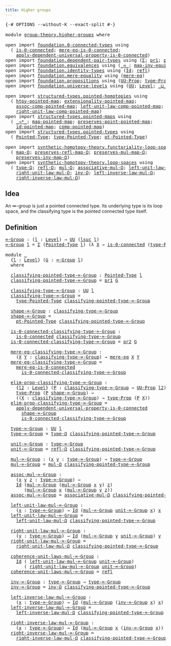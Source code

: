 ```yaml
---
title: Higher groups
---
```


<pre class="Agda"><a id="39" class="Symbol">{-#</a> <a id="43" class="Keyword">OPTIONS</a> <a id="51" class="Pragma">--without-K</a> <a id="63" class="Pragma">--exact-split</a> <a id="77" class="Symbol">#-}</a>

<a id="82" class="Keyword">module</a> <a id="89" href="group-theory.higher-groups.html" class="Module">group-theory.higher-groups</a> <a id="116" class="Keyword">where</a>

<a id="123" class="Keyword">open</a> <a id="128" class="Keyword">import</a> <a id="135" href="foundation.0-connected-types.html" class="Module">foundation.0-connected-types</a> <a id="164" class="Keyword">using</a>
  <a id="172" class="Symbol">(</a> <a id="174" href="foundation.0-connected-types.html#1755" class="Function">is-0-connected</a><a id="188" class="Symbol">;</a> <a id="190" href="foundation.0-connected-types.html#2126" class="Function">mere-eq-is-0-connected</a><a id="212" class="Symbol">;</a>
    <a id="218" href="foundation.0-connected-types.html#3765" class="Function">apply-dependent-universal-property-is-0-connected</a><a id="267" class="Symbol">)</a>
<a id="269" class="Keyword">open</a> <a id="274" class="Keyword">import</a> <a id="281" href="foundation.dependent-pair-types.html" class="Module">foundation.dependent-pair-types</a> <a id="313" class="Keyword">using</a> <a id="319" class="Symbol">(</a><a id="320" href="foundation-core.dependent-pair-types.html#515" class="Record">Σ</a><a id="321" class="Symbol">;</a> <a id="323" href="foundation-core.dependent-pair-types.html#605" class="Field">pr1</a><a id="326" class="Symbol">;</a> <a id="328" href="foundation-core.dependent-pair-types.html#617" class="Field">pr2</a><a id="331" class="Symbol">)</a>
<a id="333" class="Keyword">open</a> <a id="338" class="Keyword">import</a> <a id="345" href="foundation.equivalences.html" class="Module">foundation.equivalences</a> <a id="369" class="Keyword">using</a> <a id="375" class="Symbol">(</a><a id="376" href="foundation-core.equivalences.html#1621" class="Function Operator">_≃_</a><a id="379" class="Symbol">;</a> <a id="381" href="foundation-core.equivalences.html#5036" class="Function">map-inv-equiv</a><a id="394" class="Symbol">)</a>
<a id="396" class="Keyword">open</a> <a id="401" class="Keyword">import</a> <a id="408" href="foundation.identity-types.html" class="Module">foundation.identity-types</a> <a id="434" class="Keyword">using</a> <a id="440" class="Symbol">(</a><a id="441" href="foundation-core.identity-types.html#1767" class="Datatype">Id</a><a id="443" class="Symbol">;</a> <a id="445" href="foundation-core.identity-types.html#1820" class="InductiveConstructor">refl</a><a id="449" class="Symbol">)</a>
<a id="451" class="Keyword">open</a> <a id="456" class="Keyword">import</a> <a id="463" href="foundation.mere-equality.html" class="Module">foundation.mere-equality</a> <a id="488" class="Keyword">using</a> <a id="494" class="Symbol">(</a><a id="495" href="foundation.mere-equality.html#1109" class="Function">mere-eq</a><a id="502" class="Symbol">)</a>
<a id="504" class="Keyword">open</a> <a id="509" class="Keyword">import</a> <a id="516" href="foundation.propositions.html" class="Module">foundation.propositions</a> <a id="540" class="Keyword">using</a> <a id="546" class="Symbol">(</a><a id="547" href="foundation-core.propositions.html#1393" class="Function">UU-Prop</a><a id="554" class="Symbol">;</a> <a id="556" href="foundation-core.propositions.html#1495" class="Function">type-Prop</a><a id="565" class="Symbol">)</a>
<a id="567" class="Keyword">open</a> <a id="572" class="Keyword">import</a> <a id="579" href="foundation.universe-levels.html" class="Module">foundation.universe-levels</a> <a id="606" class="Keyword">using</a> <a id="612" class="Symbol">(</a><a id="613" href="foundation-core.universe-levels.html#235" class="Primitive">UU</a><a id="615" class="Symbol">;</a> <a id="617" href="Agda.Primitive.html#597" class="Postulate">Level</a><a id="622" class="Symbol">;</a> <a id="624" href="Agda.Primitive.html#810" class="Primitive Operator">_⊔_</a><a id="627" class="Symbol">;</a> <a id="629" href="Agda.Primitive.html#780" class="Primitive">lsuc</a><a id="633" class="Symbol">)</a>

<a id="636" class="Keyword">open</a> <a id="641" class="Keyword">import</a> <a id="648" href="structured-types.pointed-homotopies.html" class="Module">structured-types.pointed-homotopies</a> <a id="684" class="Keyword">using</a>
  <a id="692" class="Symbol">(</a> <a id="694" href="structured-types.pointed-homotopies.html#2941" class="Function">htpy-pointed-map</a><a id="710" class="Symbol">;</a> <a id="712" href="structured-types.pointed-homotopies.html#3058" class="Function">extensionality-pointed-map</a><a id="738" class="Symbol">;</a>
    <a id="744" href="structured-types.pointed-homotopies.html#4119" class="Function">assoc-comp-pointed-map</a><a id="766" class="Symbol">;</a> <a id="768" href="structured-types.pointed-homotopies.html#3507" class="Function">left-unit-law-comp-pointed-map</a><a id="798" class="Symbol">;</a>
    <a id="804" href="structured-types.pointed-homotopies.html#3874" class="Function">right-unit-law-comp-pointed-map</a><a id="835" class="Symbol">)</a>
<a id="837" class="Keyword">open</a> <a id="842" class="Keyword">import</a> <a id="849" href="structured-types.pointed-maps.html" class="Module">structured-types.pointed-maps</a> <a id="879" class="Keyword">using</a>
  <a id="887" class="Symbol">(</a> <a id="889" href="structured-types.pointed-maps.html#968" class="Function Operator">_→*_</a><a id="893" class="Symbol">;</a> <a id="895" href="structured-types.pointed-maps.html#1528" class="Function">map-pointed-map</a><a id="910" class="Symbol">;</a> <a id="912" href="structured-types.pointed-maps.html#1628" class="Function">preserves-point-pointed-map</a><a id="939" class="Symbol">;</a>
    <a id="945" href="structured-types.pointed-maps.html#3529" class="Function">id-pointed-map</a><a id="959" class="Symbol">;</a> <a id="961" href="structured-types.pointed-maps.html#3204" class="Function">comp-pointed-map</a><a id="977" class="Symbol">)</a>
<a id="979" class="Keyword">open</a> <a id="984" class="Keyword">import</a> <a id="991" href="structured-types.pointed-types.html" class="Module">structured-types.pointed-types</a> <a id="1022" class="Keyword">using</a>
  <a id="1030" class="Symbol">(</a> <a id="1032" href="structured-types.pointed-types.html#383" class="Function">Pointed-Type</a><a id="1044" class="Symbol">;</a> <a id="1046" href="structured-types.pointed-types.html#518" class="Function">type-Pointed-Type</a><a id="1063" class="Symbol">;</a> <a id="1065" href="structured-types.pointed-types.html#576" class="Function">pt-Pointed-Type</a><a id="1080" class="Symbol">)</a>

<a id="1083" class="Keyword">open</a> <a id="1088" class="Keyword">import</a> <a id="1095" href="synthetic-homotopy-theory.functoriality-loop-spaces.html" class="Module">synthetic-homotopy-theory.functoriality-loop-spaces</a> <a id="1147" class="Keyword">using</a>
  <a id="1155" class="Symbol">(</a> <a id="1157" href="synthetic-homotopy-theory.functoriality-loop-spaces.html#1184" class="Function">map-Ω</a><a id="1162" class="Symbol">;</a> <a id="1164" href="synthetic-homotopy-theory.functoriality-loop-spaces.html#1324" class="Function">preserves-refl-map-Ω</a><a id="1184" class="Symbol">;</a> <a id="1186" href="synthetic-homotopy-theory.functoriality-loop-spaces.html#1504" class="Function">preserves-mul-map-Ω</a><a id="1205" class="Symbol">;</a>
    <a id="1211" href="synthetic-homotopy-theory.functoriality-loop-spaces.html#1894" class="Function">preserves-inv-map-Ω</a><a id="1230" class="Symbol">)</a>
<a id="1232" class="Keyword">open</a> <a id="1237" class="Keyword">import</a> <a id="1244" href="synthetic-homotopy-theory.loop-spaces.html" class="Module">synthetic-homotopy-theory.loop-spaces</a> <a id="1282" class="Keyword">using</a>
  <a id="1290" class="Symbol">(</a> <a id="1292" href="synthetic-homotopy-theory.loop-spaces.html#1115" class="Function">type-Ω</a><a id="1298" class="Symbol">;</a> <a id="1300" href="synthetic-homotopy-theory.loop-spaces.html#1186" class="Function">refl-Ω</a><a id="1306" class="Symbol">;</a> <a id="1308" href="synthetic-homotopy-theory.loop-spaces.html#1376" class="Function">mul-Ω</a><a id="1313" class="Symbol">;</a> <a id="1315" href="synthetic-homotopy-theory.loop-spaces.html#2799" class="Function">associative-mul-Ω</a><a id="1332" class="Symbol">;</a> <a id="1334" href="synthetic-homotopy-theory.loop-spaces.html#1626" class="Function">left-unit-law-mul-Ω</a><a id="1353" class="Symbol">;</a>
    <a id="1359" href="synthetic-homotopy-theory.loop-spaces.html#1736" class="Function">right-unit-law-mul-Ω</a><a id="1379" class="Symbol">;</a> <a id="1381" href="synthetic-homotopy-theory.loop-spaces.html#2257" class="Function">inv-Ω</a><a id="1386" class="Symbol">;</a> <a id="1388" href="synthetic-homotopy-theory.loop-spaces.html#2302" class="Function">left-inverse-law-mul-Ω</a><a id="1410" class="Symbol">;</a>
    <a id="1416" href="synthetic-homotopy-theory.loop-spaces.html#2427" class="Function">right-inverse-law-mul-Ω</a><a id="1439" class="Symbol">)</a>
</pre>
## Idea

An ∞-group is just a pointed connected type. Its underlying type is its loop space, and the classifying type is the pointed connected type itself.

## Definition

<pre class="Agda"><a id="∞-Group"></a><a id="1626" href="group-theory.higher-groups.html#1626" class="Function">∞-Group</a> <a id="1634" class="Symbol">:</a> <a id="1636" class="Symbol">(</a><a id="1637" href="group-theory.higher-groups.html#1637" class="Bound">l</a> <a id="1639" class="Symbol">:</a> <a id="1641" href="Agda.Primitive.html#597" class="Postulate">Level</a><a id="1646" class="Symbol">)</a> <a id="1648" class="Symbol">→</a> <a id="1650" href="foundation-core.universe-levels.html#235" class="Primitive">UU</a> <a id="1653" class="Symbol">(</a><a id="1654" href="Agda.Primitive.html#780" class="Primitive">lsuc</a> <a id="1659" href="group-theory.higher-groups.html#1637" class="Bound">l</a><a id="1660" class="Symbol">)</a>
<a id="1662" href="group-theory.higher-groups.html#1626" class="Function">∞-Group</a> <a id="1670" href="group-theory.higher-groups.html#1670" class="Bound">l</a> <a id="1672" class="Symbol">=</a> <a id="1674" href="foundation-core.dependent-pair-types.html#515" class="Record">Σ</a> <a id="1676" class="Symbol">(</a><a id="1677" href="structured-types.pointed-types.html#383" class="Function">Pointed-Type</a> <a id="1690" href="group-theory.higher-groups.html#1670" class="Bound">l</a><a id="1691" class="Symbol">)</a> <a id="1693" class="Symbol">(λ</a> <a id="1696" href="group-theory.higher-groups.html#1696" class="Bound">X</a> <a id="1698" class="Symbol">→</a> <a id="1700" href="foundation.0-connected-types.html#1755" class="Function">is-0-connected</a> <a id="1715" class="Symbol">(</a><a id="1716" href="structured-types.pointed-types.html#518" class="Function">type-Pointed-Type</a> <a id="1734" href="group-theory.higher-groups.html#1696" class="Bound">X</a><a id="1735" class="Symbol">))</a>

<a id="1739" class="Keyword">module</a> <a id="1746" href="group-theory.higher-groups.html#1746" class="Module">_</a>
  <a id="1750" class="Symbol">{</a><a id="1751" href="group-theory.higher-groups.html#1751" class="Bound">l</a> <a id="1753" class="Symbol">:</a> <a id="1755" href="Agda.Primitive.html#597" class="Postulate">Level</a><a id="1760" class="Symbol">}</a> <a id="1762" class="Symbol">(</a><a id="1763" href="group-theory.higher-groups.html#1763" class="Bound">G</a> <a id="1765" class="Symbol">:</a> <a id="1767" href="group-theory.higher-groups.html#1626" class="Function">∞-Group</a> <a id="1775" href="group-theory.higher-groups.html#1751" class="Bound">l</a><a id="1776" class="Symbol">)</a>
  <a id="1780" class="Keyword">where</a>

  <a id="1789" href="group-theory.higher-groups.html#1789" class="Function">classifying-pointed-type-∞-Group</a> <a id="1822" class="Symbol">:</a> <a id="1824" href="structured-types.pointed-types.html#383" class="Function">Pointed-Type</a> <a id="1837" href="group-theory.higher-groups.html#1751" class="Bound">l</a>
  <a id="1841" href="group-theory.higher-groups.html#1789" class="Function">classifying-pointed-type-∞-Group</a> <a id="1874" class="Symbol">=</a> <a id="1876" href="foundation-core.dependent-pair-types.html#605" class="Field">pr1</a> <a id="1880" href="group-theory.higher-groups.html#1763" class="Bound">G</a>

  <a id="1885" href="group-theory.higher-groups.html#1885" class="Function">classifying-type-∞-Group</a> <a id="1910" class="Symbol">:</a> <a id="1912" href="foundation-core.universe-levels.html#235" class="Primitive">UU</a> <a id="1915" href="group-theory.higher-groups.html#1751" class="Bound">l</a>
  <a id="1919" href="group-theory.higher-groups.html#1885" class="Function">classifying-type-∞-Group</a> <a id="1944" class="Symbol">=</a>
    <a id="1950" href="structured-types.pointed-types.html#518" class="Function">type-Pointed-Type</a> <a id="1968" href="group-theory.higher-groups.html#1789" class="Function">classifying-pointed-type-∞-Group</a>

  <a id="2004" href="group-theory.higher-groups.html#2004" class="Function">shape-∞-Group</a> <a id="2018" class="Symbol">:</a> <a id="2020" href="group-theory.higher-groups.html#1885" class="Function">classifying-type-∞-Group</a>
  <a id="2047" href="group-theory.higher-groups.html#2004" class="Function">shape-∞-Group</a> <a id="2061" class="Symbol">=</a>
    <a id="2067" href="structured-types.pointed-types.html#576" class="Function">pt-Pointed-Type</a> <a id="2083" href="group-theory.higher-groups.html#1789" class="Function">classifying-pointed-type-∞-Group</a>

  <a id="2119" href="group-theory.higher-groups.html#2119" class="Function">is-0-connected-classifying-type-∞-Group</a> <a id="2159" class="Symbol">:</a>
    <a id="2165" href="foundation.0-connected-types.html#1755" class="Function">is-0-connected</a> <a id="2180" href="group-theory.higher-groups.html#1885" class="Function">classifying-type-∞-Group</a>
  <a id="2207" href="group-theory.higher-groups.html#2119" class="Function">is-0-connected-classifying-type-∞-Group</a> <a id="2247" class="Symbol">=</a> <a id="2249" href="foundation-core.dependent-pair-types.html#617" class="Field">pr2</a> <a id="2253" href="group-theory.higher-groups.html#1763" class="Bound">G</a>

  <a id="2258" href="group-theory.higher-groups.html#2258" class="Function">mere-eq-classifying-type-∞-Group</a> <a id="2291" class="Symbol">:</a>
    <a id="2297" class="Symbol">(</a><a id="2298" href="group-theory.higher-groups.html#2298" class="Bound">X</a> <a id="2300" href="group-theory.higher-groups.html#2300" class="Bound">Y</a> <a id="2302" class="Symbol">:</a> <a id="2304" href="group-theory.higher-groups.html#1885" class="Function">classifying-type-∞-Group</a><a id="2328" class="Symbol">)</a> <a id="2330" class="Symbol">→</a> <a id="2332" href="foundation.mere-equality.html#1109" class="Function">mere-eq</a> <a id="2340" href="group-theory.higher-groups.html#2298" class="Bound">X</a> <a id="2342" href="group-theory.higher-groups.html#2300" class="Bound">Y</a>
  <a id="2346" href="group-theory.higher-groups.html#2258" class="Function">mere-eq-classifying-type-∞-Group</a> <a id="2379" class="Symbol">=</a>
    <a id="2385" href="foundation.0-connected-types.html#2126" class="Function">mere-eq-is-0-connected</a>
      <a id="2414" href="group-theory.higher-groups.html#2119" class="Function">is-0-connected-classifying-type-∞-Group</a>

  <a id="2457" href="group-theory.higher-groups.html#2457" class="Function">elim-prop-classifying-type-∞-Group</a> <a id="2492" class="Symbol">:</a>
    <a id="2498" class="Symbol">{</a><a id="2499" href="group-theory.higher-groups.html#2499" class="Bound">l2</a> <a id="2502" class="Symbol">:</a> <a id="2504" href="Agda.Primitive.html#597" class="Postulate">Level</a><a id="2509" class="Symbol">}</a> <a id="2511" class="Symbol">(</a><a id="2512" href="group-theory.higher-groups.html#2512" class="Bound">P</a> <a id="2514" class="Symbol">:</a> <a id="2516" href="group-theory.higher-groups.html#1885" class="Function">classifying-type-∞-Group</a> <a id="2541" class="Symbol">→</a> <a id="2543" href="foundation-core.propositions.html#1393" class="Function">UU-Prop</a> <a id="2551" href="group-theory.higher-groups.html#2499" class="Bound">l2</a><a id="2553" class="Symbol">)</a> <a id="2555" class="Symbol">→</a>
    <a id="2561" href="foundation-core.propositions.html#1495" class="Function">type-Prop</a> <a id="2571" class="Symbol">(</a><a id="2572" href="group-theory.higher-groups.html#2512" class="Bound">P</a> <a id="2574" href="group-theory.higher-groups.html#2004" class="Function">shape-∞-Group</a><a id="2587" class="Symbol">)</a> <a id="2589" class="Symbol">→</a>
    <a id="2595" class="Symbol">((</a><a id="2597" href="group-theory.higher-groups.html#2597" class="Bound">X</a> <a id="2599" class="Symbol">:</a> <a id="2601" href="group-theory.higher-groups.html#1885" class="Function">classifying-type-∞-Group</a><a id="2625" class="Symbol">)</a> <a id="2627" class="Symbol">→</a> <a id="2629" href="foundation-core.propositions.html#1495" class="Function">type-Prop</a> <a id="2639" class="Symbol">(</a><a id="2640" href="group-theory.higher-groups.html#2512" class="Bound">P</a> <a id="2642" href="group-theory.higher-groups.html#2597" class="Bound">X</a><a id="2643" class="Symbol">))</a>
  <a id="2648" href="group-theory.higher-groups.html#2457" class="Function">elim-prop-classifying-type-∞-Group</a> <a id="2683" class="Symbol">=</a>
    <a id="2689" href="foundation.0-connected-types.html#3765" class="Function">apply-dependent-universal-property-is-0-connected</a>
      <a id="2745" href="group-theory.higher-groups.html#2004" class="Function">shape-∞-Group</a>
      <a id="2765" href="group-theory.higher-groups.html#2119" class="Function">is-0-connected-classifying-type-∞-Group</a>

  <a id="2808" href="group-theory.higher-groups.html#2808" class="Function">type-∞-Group</a> <a id="2821" class="Symbol">:</a> <a id="2823" href="foundation-core.universe-levels.html#235" class="Primitive">UU</a> <a id="2826" href="group-theory.higher-groups.html#1751" class="Bound">l</a>
  <a id="2830" href="group-theory.higher-groups.html#2808" class="Function">type-∞-Group</a> <a id="2843" class="Symbol">=</a> <a id="2845" href="synthetic-homotopy-theory.loop-spaces.html#1115" class="Function">type-Ω</a> <a id="2852" href="group-theory.higher-groups.html#1789" class="Function">classifying-pointed-type-∞-Group</a>

  <a id="2888" href="group-theory.higher-groups.html#2888" class="Function">unit-∞-Group</a> <a id="2901" class="Symbol">:</a> <a id="2903" href="group-theory.higher-groups.html#2808" class="Function">type-∞-Group</a>
  <a id="2918" href="group-theory.higher-groups.html#2888" class="Function">unit-∞-Group</a> <a id="2931" class="Symbol">=</a> <a id="2933" href="synthetic-homotopy-theory.loop-spaces.html#1186" class="Function">refl-Ω</a> <a id="2940" href="group-theory.higher-groups.html#1789" class="Function">classifying-pointed-type-∞-Group</a>

  <a id="2976" href="group-theory.higher-groups.html#2976" class="Function">mul-∞-Group</a> <a id="2988" class="Symbol">:</a> <a id="2990" class="Symbol">(</a><a id="2991" href="group-theory.higher-groups.html#2991" class="Bound">x</a> <a id="2993" href="group-theory.higher-groups.html#2993" class="Bound">y</a> <a id="2995" class="Symbol">:</a> <a id="2997" href="group-theory.higher-groups.html#2808" class="Function">type-∞-Group</a><a id="3009" class="Symbol">)</a> <a id="3011" class="Symbol">→</a> <a id="3013" href="group-theory.higher-groups.html#2808" class="Function">type-∞-Group</a>
  <a id="3028" href="group-theory.higher-groups.html#2976" class="Function">mul-∞-Group</a> <a id="3040" class="Symbol">=</a> <a id="3042" href="synthetic-homotopy-theory.loop-spaces.html#1376" class="Function">mul-Ω</a> <a id="3048" href="group-theory.higher-groups.html#1789" class="Function">classifying-pointed-type-∞-Group</a>

  <a id="3084" href="group-theory.higher-groups.html#3084" class="Function">assoc-mul-∞-Group</a> <a id="3102" class="Symbol">:</a>
    <a id="3108" class="Symbol">(</a><a id="3109" href="group-theory.higher-groups.html#3109" class="Bound">x</a> <a id="3111" href="group-theory.higher-groups.html#3111" class="Bound">y</a> <a id="3113" href="group-theory.higher-groups.html#3113" class="Bound">z</a> <a id="3115" class="Symbol">:</a> <a id="3117" href="group-theory.higher-groups.html#2808" class="Function">type-∞-Group</a><a id="3129" class="Symbol">)</a> <a id="3131" class="Symbol">→</a>
    <a id="3137" href="foundation-core.identity-types.html#1767" class="Datatype">Id</a> <a id="3140" class="Symbol">(</a><a id="3141" href="group-theory.higher-groups.html#2976" class="Function">mul-∞-Group</a> <a id="3153" class="Symbol">(</a><a id="3154" href="group-theory.higher-groups.html#2976" class="Function">mul-∞-Group</a> <a id="3166" href="group-theory.higher-groups.html#3109" class="Bound">x</a> <a id="3168" href="group-theory.higher-groups.html#3111" class="Bound">y</a><a id="3169" class="Symbol">)</a> <a id="3171" href="group-theory.higher-groups.html#3113" class="Bound">z</a><a id="3172" class="Symbol">)</a>
       <a id="3181" class="Symbol">(</a><a id="3182" href="group-theory.higher-groups.html#2976" class="Function">mul-∞-Group</a> <a id="3194" href="group-theory.higher-groups.html#3109" class="Bound">x</a> <a id="3196" class="Symbol">(</a><a id="3197" href="group-theory.higher-groups.html#2976" class="Function">mul-∞-Group</a> <a id="3209" href="group-theory.higher-groups.html#3111" class="Bound">y</a> <a id="3211" href="group-theory.higher-groups.html#3113" class="Bound">z</a><a id="3212" class="Symbol">))</a>
  <a id="3217" href="group-theory.higher-groups.html#3084" class="Function">assoc-mul-∞-Group</a> <a id="3235" class="Symbol">=</a> <a id="3237" href="synthetic-homotopy-theory.loop-spaces.html#2799" class="Function">associative-mul-Ω</a> <a id="3255" href="group-theory.higher-groups.html#1789" class="Function">classifying-pointed-type-∞-Group</a>

  <a id="3291" href="group-theory.higher-groups.html#3291" class="Function">left-unit-law-mul-∞-Group</a> <a id="3317" class="Symbol">:</a>
    <a id="3323" class="Symbol">(</a><a id="3324" href="group-theory.higher-groups.html#3324" class="Bound">x</a> <a id="3326" class="Symbol">:</a> <a id="3328" href="group-theory.higher-groups.html#2808" class="Function">type-∞-Group</a><a id="3340" class="Symbol">)</a> <a id="3342" class="Symbol">→</a> <a id="3344" href="foundation-core.identity-types.html#1767" class="Datatype">Id</a> <a id="3347" class="Symbol">(</a><a id="3348" href="group-theory.higher-groups.html#2976" class="Function">mul-∞-Group</a> <a id="3360" href="group-theory.higher-groups.html#2888" class="Function">unit-∞-Group</a> <a id="3373" href="group-theory.higher-groups.html#3324" class="Bound">x</a><a id="3374" class="Symbol">)</a> <a id="3376" href="group-theory.higher-groups.html#3324" class="Bound">x</a>
  <a id="3380" href="group-theory.higher-groups.html#3291" class="Function">left-unit-law-mul-∞-Group</a> <a id="3406" class="Symbol">=</a>
    <a id="3412" href="synthetic-homotopy-theory.loop-spaces.html#1626" class="Function">left-unit-law-mul-Ω</a> <a id="3432" href="group-theory.higher-groups.html#1789" class="Function">classifying-pointed-type-∞-Group</a>

  <a id="3468" href="group-theory.higher-groups.html#3468" class="Function">right-unit-law-mul-∞-Group</a> <a id="3495" class="Symbol">:</a>
    <a id="3501" class="Symbol">(</a><a id="3502" href="group-theory.higher-groups.html#3502" class="Bound">y</a> <a id="3504" class="Symbol">:</a> <a id="3506" href="group-theory.higher-groups.html#2808" class="Function">type-∞-Group</a><a id="3518" class="Symbol">)</a> <a id="3520" class="Symbol">→</a> <a id="3522" href="foundation-core.identity-types.html#1767" class="Datatype">Id</a> <a id="3525" class="Symbol">(</a><a id="3526" href="group-theory.higher-groups.html#2976" class="Function">mul-∞-Group</a> <a id="3538" href="group-theory.higher-groups.html#3502" class="Bound">y</a> <a id="3540" href="group-theory.higher-groups.html#2888" class="Function">unit-∞-Group</a><a id="3552" class="Symbol">)</a> <a id="3554" href="group-theory.higher-groups.html#3502" class="Bound">y</a>
  <a id="3558" href="group-theory.higher-groups.html#3468" class="Function">right-unit-law-mul-∞-Group</a> <a id="3585" class="Symbol">=</a>
    <a id="3591" href="synthetic-homotopy-theory.loop-spaces.html#1736" class="Function">right-unit-law-mul-Ω</a> <a id="3612" href="group-theory.higher-groups.html#1789" class="Function">classifying-pointed-type-∞-Group</a>

  <a id="3648" href="group-theory.higher-groups.html#3648" class="Function">coherence-unit-laws-mul-∞-Group</a> <a id="3680" class="Symbol">:</a>
    <a id="3686" href="foundation-core.identity-types.html#1767" class="Datatype">Id</a> <a id="3689" class="Symbol">(</a> <a id="3691" href="group-theory.higher-groups.html#3291" class="Function">left-unit-law-mul-∞-Group</a> <a id="3717" href="group-theory.higher-groups.html#2888" class="Function">unit-∞-Group</a><a id="3729" class="Symbol">)</a>
       <a id="3738" class="Symbol">(</a> <a id="3740" href="group-theory.higher-groups.html#3468" class="Function">right-unit-law-mul-∞-Group</a> <a id="3767" href="group-theory.higher-groups.html#2888" class="Function">unit-∞-Group</a><a id="3779" class="Symbol">)</a>
  <a id="3783" href="group-theory.higher-groups.html#3648" class="Function">coherence-unit-laws-mul-∞-Group</a> <a id="3815" class="Symbol">=</a> <a id="3817" href="foundation-core.identity-types.html#1820" class="InductiveConstructor">refl</a>

  <a id="3825" href="group-theory.higher-groups.html#3825" class="Function">inv-∞-Group</a> <a id="3837" class="Symbol">:</a> <a id="3839" href="group-theory.higher-groups.html#2808" class="Function">type-∞-Group</a> <a id="3852" class="Symbol">→</a> <a id="3854" href="group-theory.higher-groups.html#2808" class="Function">type-∞-Group</a>
  <a id="3869" href="group-theory.higher-groups.html#3825" class="Function">inv-∞-Group</a> <a id="3881" class="Symbol">=</a> <a id="3883" href="synthetic-homotopy-theory.loop-spaces.html#2257" class="Function">inv-Ω</a> <a id="3889" href="group-theory.higher-groups.html#1789" class="Function">classifying-pointed-type-∞-Group</a>

  <a id="3925" href="group-theory.higher-groups.html#3925" class="Function">left-inverse-law-mul-∞-Group</a> <a id="3954" class="Symbol">:</a>
    <a id="3960" class="Symbol">(</a><a id="3961" href="group-theory.higher-groups.html#3961" class="Bound">x</a> <a id="3963" class="Symbol">:</a> <a id="3965" href="group-theory.higher-groups.html#2808" class="Function">type-∞-Group</a><a id="3977" class="Symbol">)</a> <a id="3979" class="Symbol">→</a> <a id="3981" href="foundation-core.identity-types.html#1767" class="Datatype">Id</a> <a id="3984" class="Symbol">(</a><a id="3985" href="group-theory.higher-groups.html#2976" class="Function">mul-∞-Group</a> <a id="3997" class="Symbol">(</a><a id="3998" href="group-theory.higher-groups.html#3825" class="Function">inv-∞-Group</a> <a id="4010" href="group-theory.higher-groups.html#3961" class="Bound">x</a><a id="4011" class="Symbol">)</a> <a id="4013" href="group-theory.higher-groups.html#3961" class="Bound">x</a><a id="4014" class="Symbol">)</a> <a id="4016" href="group-theory.higher-groups.html#2888" class="Function">unit-∞-Group</a>
  <a id="4031" href="group-theory.higher-groups.html#3925" class="Function">left-inverse-law-mul-∞-Group</a> <a id="4060" class="Symbol">=</a>
    <a id="4066" href="synthetic-homotopy-theory.loop-spaces.html#2302" class="Function">left-inverse-law-mul-Ω</a> <a id="4089" href="group-theory.higher-groups.html#1789" class="Function">classifying-pointed-type-∞-Group</a>

  <a id="4125" href="group-theory.higher-groups.html#4125" class="Function">right-inverse-law-mul-∞-Group</a> <a id="4155" class="Symbol">:</a>
    <a id="4161" class="Symbol">(</a><a id="4162" href="group-theory.higher-groups.html#4162" class="Bound">x</a> <a id="4164" class="Symbol">:</a> <a id="4166" href="group-theory.higher-groups.html#2808" class="Function">type-∞-Group</a><a id="4178" class="Symbol">)</a> <a id="4180" class="Symbol">→</a> <a id="4182" href="foundation-core.identity-types.html#1767" class="Datatype">Id</a> <a id="4185" class="Symbol">(</a><a id="4186" href="group-theory.higher-groups.html#2976" class="Function">mul-∞-Group</a> <a id="4198" href="group-theory.higher-groups.html#4162" class="Bound">x</a> <a id="4200" class="Symbol">(</a><a id="4201" href="group-theory.higher-groups.html#3825" class="Function">inv-∞-Group</a> <a id="4213" href="group-theory.higher-groups.html#4162" class="Bound">x</a><a id="4214" class="Symbol">))</a> <a id="4217" href="group-theory.higher-groups.html#2888" class="Function">unit-∞-Group</a>
  <a id="4232" href="group-theory.higher-groups.html#4125" class="Function">right-inverse-law-mul-∞-Group</a> <a id="4262" class="Symbol">=</a>
    <a id="4268" href="synthetic-homotopy-theory.loop-spaces.html#2427" class="Function">right-inverse-law-mul-Ω</a> <a id="4292" href="group-theory.higher-groups.html#1789" class="Function">classifying-pointed-type-∞-Group</a>
</pre>